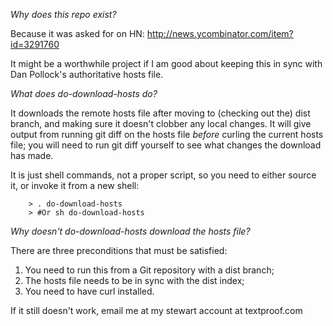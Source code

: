 
*Why does this repo exist?*

Because it was asked for on HN:
    	http://news.ycombinator.com/item?id=3291760

It might be a worthwhile project if I am good about keeping this in sync with Dan Pollock's authoritative hosts file.


*What does do-download-hosts do?*

It downloads the remote hosts file after moving to (checking out the) dist branch, and making sure it doesn't clobber any local changes.  It will give output from running git diff on the hosts file *before* curling the current hosts file; you will need to run git diff yourself to see what changes the download has made.

It is just shell commands, not a proper script, so you need to either source it, or invoke it from a new shell:

    	> . do-download-hosts
    	> #Or sh do-download-hosts


*Why doesn't do-download-hosts download the hosts file?*

There are three preconditions that must be satisfied:

1. You need to run this from a Git repository with a dist branch;
2. The hosts file needs to be in sync with the dist index;
3. You need to have curl installed.

If it still doesn't work, email me at my stewart account at textproof.com

